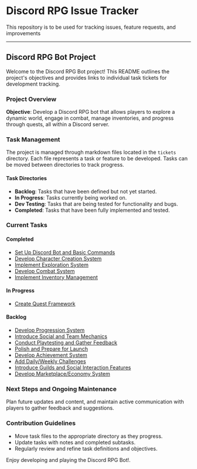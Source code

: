 # Discord RPG Issue Tracker
This repository is to be used for tracking issues, feature requests, and improvements

---

## Discord RPG Bot Project

Welcome to the Discord RPG Bot project! This README outlines the project's objectives and provides links to individual task tickets for development tracking.

### Project Overview

**Objective**: Develop a Discord RPG bot that allows players to explore a dynamic world, engage in combat, manage inventories, and progress through quests, all within a Discord server.

### Task Management

The project is managed through markdown files located in the `tickets` directory. Each file represents a task or feature to be developed. Tasks can be moved between directories to track progress.

#### Task Directories

- **Backlog**: Tasks that have been defined but not yet started.
- **In Progress**: Tasks currently being worked on.
- **Dev Testing**: Tasks that are being tested for functionality and bugs.
- **Completed**: Tasks that have been fully implemented and tested.

### Current Tasks

#### Completed

- [Set Up Discord Bot and Basic Commands](tickets/completed/task-setup-bot.md)
- [Develop Character Creation System](tickets/completed/task-character-creation.md)
- [Implement Exploration System](tickets/completed/task-exploration-system.md)
- [Develop Combat System](tickets/completed/task-combat-system.md)
- [Implement Inventory Management](tickets/completed/task-inventory-management.md)

#### In Progress

- [Create Quest Framework](tickets/in-progress/task-quest-framework.md)

#### Backlog

- [Develop Progression System](tickets/backlog/task-progression-system.md)
- [Introduce Social and Team Mechanics](tickets/backlog/task-social-features.md)
- [Conduct Playtesting and Gather Feedback](tickets/backlog/task-playtesting.md)
- [Polish and Prepare for Launch](tickets/backlog/task-polish-launch.md)
- [Develop Achievement System](tickets/backlog/task-achievement-system.md)
- [Add Daily/Weekly Challenges](tickets/backlog/task-daily-weekly-challenges.md)
- [Introduce Guilds and Social Interaction Features](tickets/backlog/task-social-interaction-features.md)
- [Develop Marketplace/Economy System](tickets/backlog/task-marketplace-economy-system.md)

### Next Steps and Ongoing Maintenance

Plan future updates and content, and maintain active communication with players to gather feedback and suggestions.

### Contribution Guidelines

- Move task files to the appropriate directory as they progress.
- Update tasks with notes and completed subtasks.
- Regularly review and refine task definitions and objectives.

Enjoy developing and playing the Discord RPG Bot!.
